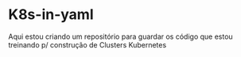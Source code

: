 # K8s-in-yaml
Aqui estou criando um repositório para guardar os código que estou treinando p/ construção de Clusters Kubernetes
